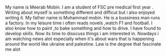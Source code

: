 My name is Meerab Mobin.
I am a student of FSC pre medical first year .
Writing about myself is something different and difficut but i also enjoyed writing it. 
My father name is Muhammad mobin. 
He is a bussiness man  runs a factory. 
In my leisure time i often reads novels ,watch F1 and football.
I also know how to paint ,to bake something and how to drive.
I have found to develop skills.
Now its time to disscuss things i am interested in.
Nowdays i am watching news alot especially when it's about wars that is happening around the world like ukraine and palestine. 
Law is the degree that fascinate me alot
